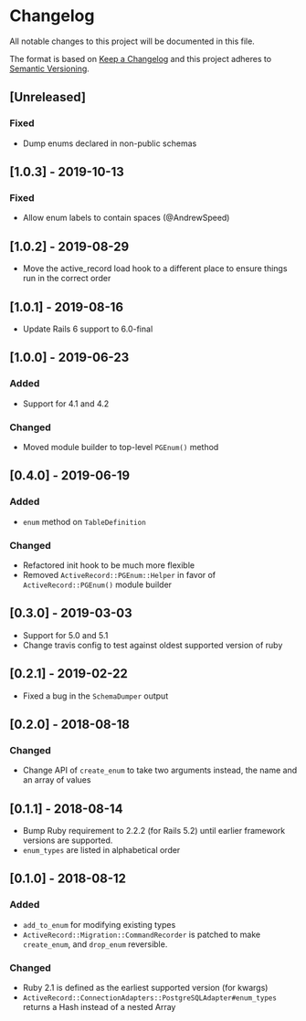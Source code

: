 # Changelog
All notable changes to this project will be documented in this file.

The format is based on [Keep a Changelog](http://keepachangelog.com/en/1.0.0/)
and this project adheres to [Semantic Versioning](http://semver.org/spec/v2.0.0.html).

## [Unreleased]
### Fixed
- Dump enums declared in non-public schemas

## [1.0.3] - 2019-10-13
### Fixed
- Allow enum labels to contain spaces (@AndrewSpeed)

## [1.0.2] - 2019-08-29
- Move the active_record load hook to a different place to ensure things run in the correct order

## [1.0.1] - 2019-08-16
- Update Rails 6 support to 6.0-final

## [1.0.0] - 2019-06-23
### Added
- Support for 4.1 and 4.2

### Changed
- Moved module builder to top-level `PGEnum()` method

## [0.4.0] - 2019-06-19
### Added
- `enum` method on `TableDefinition`

### Changed
- Refactored init hook to be much more flexible
- Removed `ActiveRecord::PGEnum::Helper` in favor of `ActiveRecord::PGEnum()` module builder

## [0.3.0] - 2019-03-03
- Support for 5.0 and 5.1
- Change travis config to test against oldest supported version of ruby

## [0.2.1] - 2019-02-22
- Fixed a bug in the `SchemaDumper` output

## [0.2.0] - 2018-08-18
### Changed
- Change API of `create_enum` to take two arguments instead, the name and an array of values

## [0.1.1] - 2018-08-14
- Bump Ruby requirement to 2.2.2 (for Rails 5.2) until earlier framework versions are supported.
- `enum_types` are listed in alphabetical order

## [0.1.0] - 2018-08-12
### Added
- `add_to_enum` for modifying existing types
- `ActiveRecord::Migration::CommandRecorder` is patched to make `create_enum`, and `drop_enum` reversible.

### Changed
- Ruby 2.1 is defined as the earliest supported version (for kwargs)
- `ActiveRecord::ConnectionAdapters::PostgreSQLAdapter#enum_types` returns a Hash instead of a nested Array
